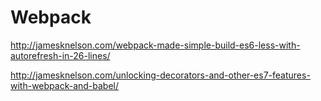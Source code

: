 # Webpack

http://jamesknelson.com/webpack-made-simple-build-es6-less-with-autorefresh-in-26-lines/

http://jamesknelson.com/unlocking-decorators-and-other-es7-features-with-webpack-and-babel/